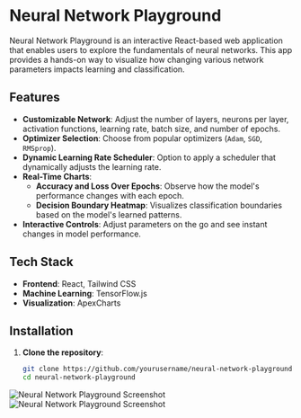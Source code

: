 # Neural Network Playground

Neural Network Playground is an interactive React-based web application that enables users to explore the fundamentals of neural networks. This app provides a hands-on way to visualize how changing various network parameters impacts learning and classification.

## Features

- **Customizable Network**: Adjust the number of layers, neurons per layer, activation functions, learning rate, batch size, and number of epochs.
- **Optimizer Selection**: Choose from popular optimizers (`Adam`, `SGD`, `RMSprop`).
- **Dynamic Learning Rate Scheduler**: Option to apply a scheduler that dynamically adjusts the learning rate.
- **Real-Time Charts**:
  - **Accuracy and Loss Over Epochs**: Observe how the model's performance changes with each epoch.
  - **Decision Boundary Heatmap**: Visualizes classification boundaries based on the model's learned patterns.
- **Interactive Controls**: Adjust parameters on the go and see instant changes in model performance.

## Tech Stack

- **Frontend**: React, Tailwind CSS
- **Machine Learning**: TensorFlow.js
- **Visualization**: ApexCharts

## Installation

1. **Clone the repository**:
   ```bash
   git clone https://github.com/yourusername/neural-network-playground.git
   cd neural-network-playground
![Neural Network Playground Screenshot](assets/Screenshot1.png)
![Neural Network Playground Screenshot](assets/Screenshot2.png)
